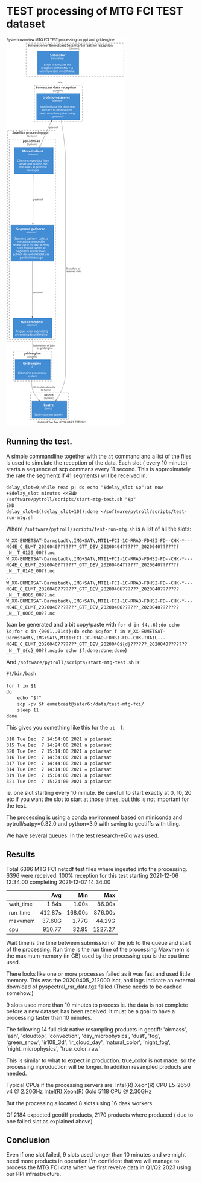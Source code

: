 # TEST processing of MTG FCI TEST dataset

![TEST Processing overview](okd-satellite-MTG-FCI-TEST-processing-ppi.svg)

## Running the test.
A simple commandline together with the `at` command and a list of the files is used to simulate the reception of the data. Each slot ( every 10 minute) starts a sequence of scp commans every 11 second. This is approximately the rate the segment( if 41 segments) will be received in.

```
delay_slot=0;while read p; do echo "$delay_slot $p";at now +$delay_slot minutes <<END
/software/pytroll/scripts/start-mtg-test.sh "$p"
END
delay_slot=$((delay_slot+10));done </software/pytroll/scripts/test-run-mtg.sh
```

Where `/software/pytroll/scripts/test-run-mtg.sh` is a list of all the slots:
```
W_XX-EUMETSAT-Darmstadt\,IMG+SAT\,MTI1+FCI-1C-RRAD-FDHSI-FD--CHK-*---NC4E_C_EUMT_2020040???????_GTT_DEV_20200404??????_2020040???????_N__T_0139_00??.nc
W_XX-EUMETSAT-Darmstadt\,IMG+SAT\,MTI1+FCI-1C-RRAD-FDHSI-FD--CHK-*---NC4E_C_EUMT_2020040???????_GTT_DEV_20200404??????_2020040???????_N__T_0140_00??.nc
...
W_XX-EUMETSAT-Darmstadt\,IMG+SAT\,MTI1+FCI-1C-RRAD-FDHSI-FD--CHK-*---NC4E_C_EUMT_2020040???????_GTT_DEV_20200406??????_2020040???????_N__T_0005_00??.nc
W_XX-EUMETSAT-Darmstadt\,IMG+SAT\,MTI1+FCI-1C-RRAD-FDHSI-FD--CHK-*---NC4E_C_EUMT_2020040???????_GTT_DEV_20200406??????_2020040???????_N__T_0006_00??.nc
```
(can be generated and a bit copy/paste with `for d in {4..6};do echo $d;for c in {0001..0144};do echo $c;for f in W_XX-EUMETSAT-Darmstadt\,IMG+SAT\,MTI1+FCI-1C-RRAD-FDHSI-FD--CHK-TRAIL---NC4E_C_EUMT_2020040???????_GTT_DEV_2020040${d}??????_2020040???????_N__T_${c}_00??.nc;do echo $f;done;done;done`)

And `/software/pytroll/scripts/start-mtg-test.sh` is:
```
#!/bin/bash

for f in $1
do
    echo "$f"
    scp -pv $f eumetcast@sater6:/data/test-mtg-fci/
    sleep 11
done
```

This gives you something like this for the `at -l`:
```
318	Tue Dec  7 14:54:00 2021 a polarsat
315	Tue Dec  7 14:24:00 2021 a polarsat
320	Tue Dec  7 15:14:00 2021 a polarsat
316	Tue Dec  7 14:34:00 2021 a polarsat
317	Tue Dec  7 14:44:00 2021 a polarsat
314	Tue Dec  7 14:14:00 2021 = polarsat
319	Tue Dec  7 15:04:00 2021 a polarsat
321	Tue Dec  7 15:24:00 2021 a polarsat
```
ie. one slot starting every 10 minute. Be carefull to start exactly at 0, 10, 20 etc if you want the slot to start at those times, but this is not important for the test.

The processing is using a conda environment based on miniconda and pytroll/satpy=0.32.0 and python=3.9 with saving to geotiffs with tiling.

We have several queues. In the test research-el7.q was used.

## Results

Total 6396 MTG FCI netcdf test files where ingested into the processing. 6396 were received. 100% reception for this test starting 2021-12-06 12:34:00 completing 2021-12-07 14:34:00

|          | Avg       | Min      | Max      |
|----------|----------:|---------:|---------:|
|wait_time |    1.84s  |   1.00s  |   86.00s |
|run_time  |  412.87s  | 168.00s  |  876.00s |
|maxvmem   |   37.60G  |   1.77G  |   44.29G |
|cpu       |  910.77   |  32.85   | 1227.27  |

Wait time is the time between submission of the job to the queue and start of the processing.
Run time is the run time of the processing
Maxvmem is the maximum memory (in GB) used by the processing
cpu is the cpu time used.

There looks like one or more processes failed as it was fast and used little memory. This was the 20200405_212000 lsot, and logs indicate an external download of pyspectral_rsr_data.tgz failed.(These needs to be cached somehow.)

9 slots used more than 10 minutes to process ie. the data is not complete before a new dataset has been received. It must be a goal to have a processing faster than 10 minutes.

The following 14 full disk native resampling products in geotiff:
'airmass', 'ash', 'cloudtop', 'convection', 'day_microphysics', 'dust', 'fog', 'green_snow', 'ir108_3d', 'ir_cloud_day', 'natural_color', 'night_fog', 'night_microphysics', 'true_color_raw'

This is similar to what to expect in production. true_color is not made, so the processing inproduction will be longer. In addition resampled products are needed.

Typical CPUs if the processing servers are: 
Intel(R) Xeon(R) CPU E5-2650 v4 @ 2.20GHz
Intel(R) Xeon(R) Gold 5118 CPU @ 2.30GHz

But the processing allocated 8 slots using 16 dask workers.

Of 2184 expected geotiff products, 2170 products where produced ( due to one failed slot as explained above)

## Conclusion

Even if one slot failed, 9 slots used longer than 10 minutes and we might need more products in operation I'm confident that we will manage to process the MTG FCI data when we first reveive data in Q1/Q2 2023 using our PPI infrastructure.

